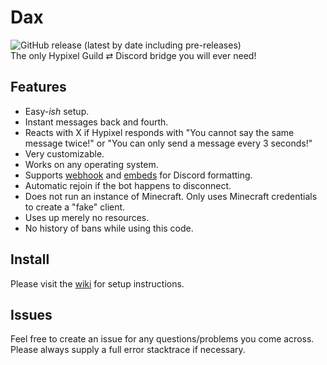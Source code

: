 # Dax
![GitHub release (latest by date including pre-releases)](https://img.shields.io/github/v/release/Loudbooks/Dax?include_prereleases&style=flat-square)<br/>
The only Hypixel Guild ⇄ Discord bridge you will ever need!

## Features
- Easy-*ish* setup.
- Instant messages back and fourth.
- Reacts with X if Hypixel responds with "You cannot say the same message twice!" or "You can only send a message every 3 seconds!"
- Very customizable.
- Works on any operating system.
- Supports [webhook](https://imgur.com/a/ArPXuRj) and [embeds](https://imgur.com/a/tYgDdPY) for Discord formatting.
- Automatic rejoin if the bot happens to disconnect.
- Does not run an instance of Minecraft. Only uses Minecraft credentials to create a "fake" client. 
- Uses up merely no resources.
- No history of bans while using this code.



## Install

Please visit the [wiki](https://github.com/Loudbooks/Dax/wiki) for setup instructions.

## Issues

Feel free to create an issue for any questions/problems you come across. Please always supply a full error stacktrace if necessary.
